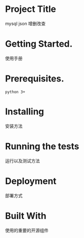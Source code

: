 # Project Title
mysql json 增删改查

# Getting Started.
使用手册

# Prerequisites.
`python 3+`

# Installing
安装方法

# Running the tests
运行以及测试方法

# Deployment
部署方式

# Built With
使用的重要的开源组件

